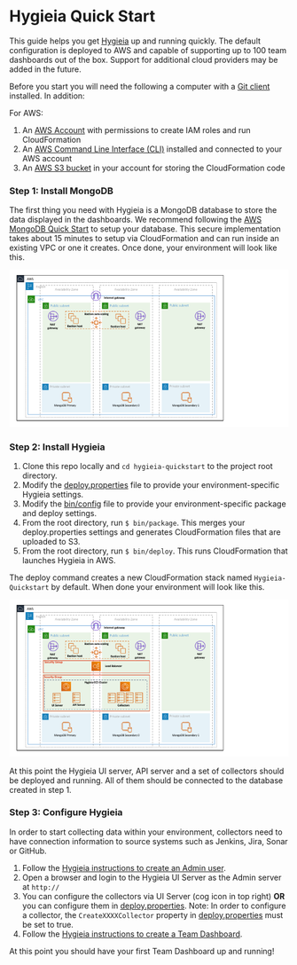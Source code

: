 # Hygieia Quick Start

This guide helps you get [Hygieia](https://hygieia.github.io/Hygieia/getting_started.html) up and running quickly. The default configuration is deployed to AWS and capable of supporting up to 100 team dashboards out of the box. Support for additional cloud providers may be added in the future.

Before you start you will need the following a computer with a [Git client](https://git-scm.com/downloads) installed. In addition:

For AWS:
1. An [AWS Account](https://aws.amazon.com/account/) with permissions to create IAM roles and run CloudFormation
1. An [AWS Command Line Interface (CLI)](https://aws.amazon.com/cli/) installed and connected to your AWS account
1. An [AWS S3 bucket](https://aws.amazon.com/s3/) in your account for storing the CloudFormation code


### Step 1: Install MongoDB

The first thing you need with Hygieia is a MongoDB database to store the data displayed in the dashboards. We recommend following the [AWS MongoDB Quick Start](https://aws.amazon.com/quickstart/architecture/mongodb/) to setup your database. This secure implementation takes about 15 minutes to setup via CloudFormation and can run inside an existing VPC or one it creates. Once done, your environment will look like this.

![Figure 1](images/aws_quickstart_mongodb.png)


### Step 2: Install Hygieia

1. Clone this repo locally and ```cd hygieia-quickstart``` to the project root directory.
1. Modify the [deploy.properties](deploy.properties) file to provide your environment-specific Hygieia settings.
1. Modify the [bin/config](bin/config) file to provide your environment-specific package and deploy settings.
1. From the root directory, run ```$ bin/package```. This merges your deploy.properties settings and generates CloudFormation files that are uploaded to S3.
1. From the root directory, run ```$ bin/deploy```. This runs CloudFormation that launches Hygieia in AWS. 

The deploy command creates a new CloudFormation stack named ```Hygieia-Quickstart``` by default. When done your environment will look like this.

![Figure 2](images/aws_quickstart_hygieia.png)

At this point the Hygieia UI server, API server and a set of collectors should be deployed and running. All of them should be connected to the database created in step 1.


### Step 3: Configure Hygieia

In order to start collecting data within your environment, collectors need to have connection information to source systems such as Jenkins, Jira, Sonar or GitHub.

1. Follow the [Hygieia instructions to create an Admin user](https://hygieia.github.io/Hygieia/signup.html).
1. Open a browser and login to the Hygieia UI Server as the Admin server at ```http://```
1. You can configure the collectors via UI Server (cog icon in top right) **OR** you can configure them in [deploy.properties](deploy.properties). Note: In order to configure a collector, the ```CreateXXXXCollector``` property in [deploy.properties](deploy.properties) must be set to true.
1. Follow the [Hygieia instructions to create a Team Dashboard](https://hygieia.github.io/Hygieia/create_team_dashboard.html).

At this point you should have your first Team Dashboard up and running!
